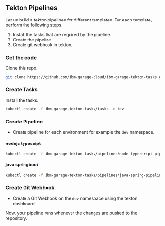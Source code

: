 ## Tekton Pipelines

Let us build a tekton pipelines for different templates. For each template, perform the following steps.

1. Install the tasks that are required by the pipeline.
2. Create the pipeline.
3. Create git webhook in tekton.

### Get the code

Clone this repo.

```bash
git clone https://github.com/ibm-garage-cloud/ibm-garage-tekton-tasks.git
```

### Create Tasks

Install the tasks.

```bash
kubectl create -f ibm-garage-tekton-tasks/tasks -n dev
```

### Create Pipeline

- Create pipeline for each environment for example the `dev` namespace.

#### nodejs typescipt

```bash
kubectl create -f ibm-garage-tekton-tasks/pipelines/node-typescript-pipeline.yaml -n dev
```

#### java springboot

```bash
kubectl create -f ibm-garage-tekton-tasks/pipelines/java-spring-pipeline.yaml -n dev
```

### Create Git Webhook

- Create a Git Webhook on the `dev` namespace using the tekton dashboard.

Now, your pipeline runs whenever the changes are pushed to the repository.
